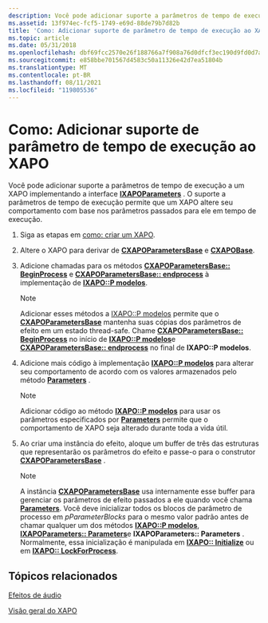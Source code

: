 ```yaml
---
description: Você pode adicionar suporte a parâmetros de tempo de execução a um XAPO implementando a interface IXAPOParameters. O suporte a parâmetros de tempo de execução permite que um XAPO altere seu comportamento com base nos parâmetros passados para ele em tempo de execução.
ms.assetid: 13f974ec-fcf5-1749-e69d-88de79b7d82b
title: 'Como: Adicionar suporte de parâmetro de tempo de execução ao XAPO'
ms.topic: article
ms.date: 05/31/2018
ms.openlocfilehash: dbf69fcc2570e26f188766a7f908a76d0dfcf3ec190d9fd0d7a1c434b242fdf1
ms.sourcegitcommit: e858bbe701567d4583c50a11326e42d7ea51804b
ms.translationtype: MT
ms.contentlocale: pt-BR
ms.lasthandoff: 08/11/2021
ms.locfileid: "119805536"
---
```

# <a name="how-to-add-run-time-parameter-support-to-an-xapo"></a>Como: Adicionar suporte de parâmetro de tempo de execução ao XAPO

Você pode adicionar suporte a parâmetros de tempo de execução a um XAPO implementando a interface [**IXAPOParameters**](/windows/desktop/api/XAPO/nn-xapo-ixapoparameters) . O suporte a parâmetros de tempo de execução permite que um XAPO altere seu comportamento com base nos parâmetros passados para ele em tempo de execução.

1.  Siga as etapas em [como: criar um XAPO](how-to--create-an-xapo.md).
2.  Altere o XAPO para derivar de [**CXAPOParametersBase**](/windows/desktop/api/XAPOBase/nl-xapobase-cxapoparametersbase) e [**CXAPOBase**](/windows/desktop/api/XAPOBase/nl-xapobase-cxapobase).
3.  Adicione chamadas para os métodos [**CXAPOParametersBase:: BeginProcess**](/windows/win32/api/xapobase/nf-xapobase-cxapoparametersbase-beginprocess) e [**CXAPOParametersBase:: endprocess**](/windows/win32/api/xapobase/nf-xapobase-cxapoparametersbase-endprocess) à implementação de [**IXAPO::P modelos**](/windows/win32/api/xapo/nf-xapo-ixapo-process).

    > [!Note]  
    > Adicionar esses métodos a [IXAPO::P modelos](how-to--build-a-basic-audio-processing-graph.md) permite que o [**CXAPOParametersBase**](/windows/desktop/api/XAPOBase/nl-xapobase-cxapoparametersbase) mantenha suas cópias dos parâmetros de efeito em um estado thread-safe. Chame [**CXAPOParametersBase:: BeginProcess**](/windows/win32/api/xapobase/nf-xapobase-cxapoparametersbase-beginprocess) no início de [**IXAPO::P modelos**](/windows/win32/api/xapo/nf-xapo-ixapo-process)e [**CXAPOParametersBase:: endprocess**](/windows/win32/api/xapobase/nf-xapobase-cxapoparametersbase-endprocess) no final de **IXAPO::P modelos**.

     

4.  Adicione mais código à implementação [**IXAPO::P modelos**](/windows/win32/api/xapo/nf-xapo-ixapo-process) para alterar seu comportamento de acordo com os valores armazenados pelo método [**Parameters**](/windows/win32/api/xapo/nf-xapo-ixapoparameters-setparameters) .

    > [!Note]  
    > Adicionar código ao método [**IXAPO::P modelos**](/windows/win32/api/xapo/nf-xapo-ixapo-process) para usar os parâmetros especificados por [**Parameters**](/windows/win32/api/xapo/nf-xapo-ixapoparameters-setparameters) permite que o comportamento de XAPO seja alterado durante toda a vida útil.

     

5.  Ao criar uma instância do efeito, aloque um buffer de três das estruturas que representarão os parâmetros do efeito e passe-o para o construtor [**CXAPOParametersBase**](/windows/desktop/api/XAPOBase/nl-xapobase-cxapoparametersbase) .

    > [!Note]  
    > A instância [**CXAPOParametersBase**](/windows/desktop/api/XAPOBase/nl-xapobase-cxapoparametersbase) usa internamente esse buffer para gerenciar os parâmetros de efeito passados a ele quando você chama [**Parameters**](/windows/win32/api/xapo/nf-xapo-ixapoparameters-setparameters). Você deve inicializar todos os blocos de parâmetro de processo em *pParameterBlocks* para o mesmo valor padrão antes de chamar qualquer um dos métodos [**IXAPO::P modelos**](/windows/win32/api/xapo/nf-xapo-ixapo-process), [**IXAPOParameters:: Parameters**](/windows/win32/api/xapo/nf-xapo-ixapoparameters-getparameters)e **IXAPOParameters:: Parameters** . Normalmente, essa inicialização é manipulada em [**IXAPO:: Initialize**](/windows/win32/api/xapo/nf-xapo-ixapo-initialize) ou em [**IXAPO:: LockForProcess**](/windows/win32/api/xapo/nf-xapo-ixapo-lockforprocess).

     

## <a name="related-topics"></a>Tópicos relacionados

<dl> <dt>

[Efeitos de áudio](audio-effects.md)
</dt> <dt>

[Visão geral do XAPO](xapo-overview.md)
</dt> </dl>

 

 
